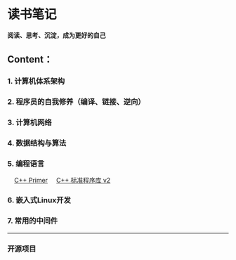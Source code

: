 # 读书笔记

**阅读、思考、沉淀，成为更好的自己**

## Content：

### 1. 计算机体系架构

### 2. 程序员的自我修养（编译、链接、逆向）

### 3. 计算机网络

### 4. 数据结构与算法

### 5. 编程语言

&nbsp;&nbsp;&nbsp;&nbsp;[C++ Primer](https://gitee.com/null_752_5567/cpp_primer.git)
&nbsp;&nbsp;&nbsp;&nbsp;[C++ 标准程序库 v2](https://gitee.com/null_752_5567/cpp_standard_library_v2.git)

### 6. 嵌入式Linux开发

### 7. 常用的中间件



---

### 开源项目




